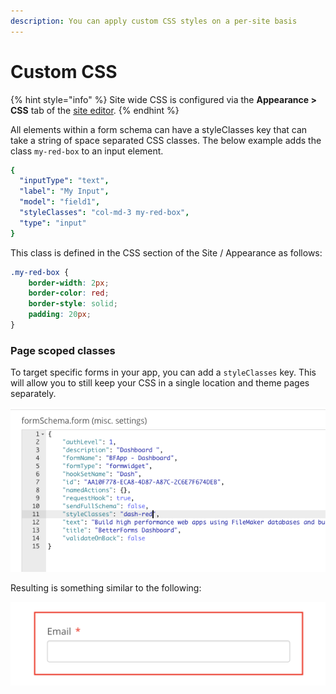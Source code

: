 ```yaml
---
description: You can apply custom CSS styles on a per-site basis
---
```


# Custom CSS

{% hint style="info" %}
Site wide CSS is configured via the **Appearance &gt; CSS** tab of the [site editor](../../reference/site-settings/).
{% endhint %}

All elements within a form schema can have a styleClasses key that can take a string of space separated CSS classes. The below example adds the class `my-red-box` to an input element.

```yaml
{
  "inputType": "text",
  "label": "My Input",
  "model": "field1",
  "styleClasses": "col-md-3 my-red-box",
  "type": "input"
}
```

This class is defined in the CSS section of the Site / Appearance as follows:

```css
.my-red-box {
    border-width: 2px;
    border-color: red;
    border-style: solid;
    padding: 20px;
}
```

### Page scoped classes

To target specific forms in your app, you can add a `styleClasses` key. This will allow you to still keep your CSS in a single location and theme pages separately.

![Only this Dashboard page with have the \`dash-red\` class applied.](../../.gitbook/assets/screen-shot-2018-07-06-at-1.11.03-pm.png)

Resulting is something similar to the following:

![](../../.gitbook/assets/image.png)

